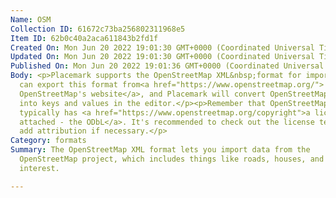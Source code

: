 ```yaml
---
Name: OSM
Collection ID: 61672c73ba256802311968e5
Item ID: 62b0c40a2aca611843b2fd1f
Created On: Mon Jun 20 2022 19:01:30 GMT+0000 (Coordinated Universal Time)
Updated On: Mon Jun 20 2022 19:01:30 GMT+0000 (Coordinated Universal Time)
Published On: Mon Jun 20 2022 19:01:36 GMT+0000 (Coordinated Universal Time)
Body: <p>Placemark supports the OpenStreetMap XML&nbsp;format for imports. You
  can export this format from<a href="https://www.openstreetmap.org/">
  OpenStreetMap's website</a>, and Placemark will convert OpenStreetMap's tags
  into keys and values in the editor.</p><p>Remember that OpenStreetMap data
  typically has <a href="https://www.openstreetmap.org/copyright">a license
  attached - the ODbL</a>. It's recommended to check out the license terms and
  add attribution if necessary.</p>
Category: formats
Summary: The OpenStreetMap XML format lets you import data from the
  OpenStreetMap project, which includes things like roads, houses, and points of
  interest.

---
```

